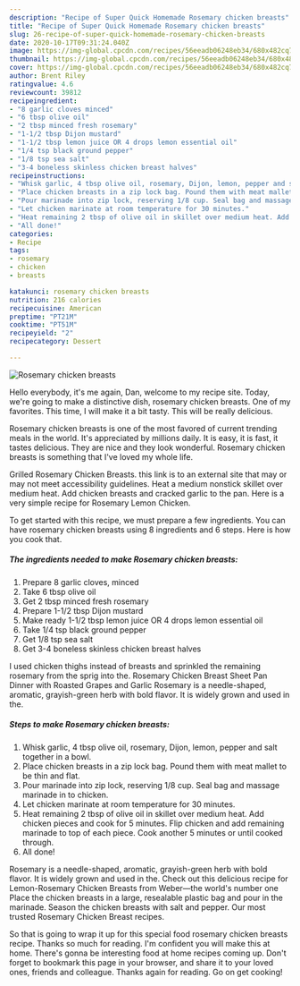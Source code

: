 ```yaml
---
description: "Recipe of Super Quick Homemade Rosemary chicken breasts"
title: "Recipe of Super Quick Homemade Rosemary chicken breasts"
slug: 26-recipe-of-super-quick-homemade-rosemary-chicken-breasts
date: 2020-10-17T09:31:24.040Z
image: https://img-global.cpcdn.com/recipes/56eeadb06248eb34/680x482cq70/rosemary-chicken-breasts-recipe-main-photo.jpg
thumbnail: https://img-global.cpcdn.com/recipes/56eeadb06248eb34/680x482cq70/rosemary-chicken-breasts-recipe-main-photo.jpg
cover: https://img-global.cpcdn.com/recipes/56eeadb06248eb34/680x482cq70/rosemary-chicken-breasts-recipe-main-photo.jpg
author: Brent Riley
ratingvalue: 4.6
reviewcount: 39812
recipeingredient:
- "8 garlic cloves minced"
- "6 tbsp olive oil"
- "2 tbsp minced fresh rosemary"
- "1-1/2 tbsp Dijon mustard"
- "1-1/2 tbsp lemon juice OR 4 drops lemon essential oil"
- "1/4 tsp black ground pepper"
- "1/8 tsp sea salt"
- "3-4 boneless skinless chicken breast halves"
recipeinstructions:
- "Whisk garlic, 4 tbsp olive oil, rosemary, Dijon, lemon, pepper and salt together in a bowl."
- "Place chicken breasts in a zip lock bag. Pound them with meat mallet to be thin and flat."
- "Pour marinade into zip lock, reserving 1/8 cup. Seal bag and massage marinade in to chicken."
- "Let chicken marinate at room temperature for 30 minutes."
- "Heat remaining 2 tbsp of olive oil in skillet over medium heat. Add chicken pieces and cook for 5 minutes. Flip chicken and add remaining marinade to top of each piece. Cook another 5 minutes or until cooked through."
- "All done!"
categories:
- Recipe
tags:
- rosemary
- chicken
- breasts

katakunci: rosemary chicken breasts 
nutrition: 216 calories
recipecuisine: American
preptime: "PT21M"
cooktime: "PT51M"
recipeyield: "2"
recipecategory: Dessert

---
```



![Rosemary chicken breasts](https://img-global.cpcdn.com/recipes/56eeadb06248eb34/680x482cq70/rosemary-chicken-breasts-recipe-main-photo.jpg)

Hello everybody, it's me again, Dan, welcome to my recipe site. Today, we're going to make a distinctive dish, rosemary chicken breasts. One of my favorites. This time, I will make it a bit tasty. This will be really delicious.

Rosemary chicken breasts is one of the most favored of current trending meals in the world. It's appreciated by millions daily. It is easy, it is fast, it tastes delicious. They are nice and they look wonderful. Rosemary chicken breasts is something that I've loved my whole life.

Grilled Rosemary Chicken Breasts. this link is to an external site that may or may not meet accessibility guidelines. Heat a medium nonstick skillet over medium heat. Add chicken breasts and cracked garlic to the pan. Here is a very simple recipe for Rosemary Lemon Chicken.


To get started with this recipe, we must prepare a few ingredients. You can have rosemary chicken breasts using 8 ingredients and 6 steps. Here is how you cook that.

<!--inarticleads1-->

##### The ingredients needed to make Rosemary chicken breasts:

1. Prepare 8 garlic cloves, minced
1. Take 6 tbsp olive oil
1. Get 2 tbsp minced fresh rosemary
1. Prepare 1-1/2 tbsp Dijon mustard
1. Make ready 1-1/2 tbsp lemon juice OR 4 drops lemon essential oil
1. Take 1/4 tsp black ground pepper
1. Get 1/8 tsp sea salt
1. Get 3-4 boneless skinless chicken breast halves


I used chicken thighs instead of breasts and sprinkled the remaining rosemary from the sprig into the. Rosemary Chicken Breast Sheet Pan Dinner with Roasted Grapes and Garlic Rosemary is a needle-shaped, aromatic, grayish-green herb with bold flavor. It is widely grown and used in the. 

<!--inarticleads2-->

##### Steps to make Rosemary chicken breasts:

1. Whisk garlic, 4 tbsp olive oil, rosemary, Dijon, lemon, pepper and salt together in a bowl.
1. Place chicken breasts in a zip lock bag. Pound them with meat mallet to be thin and flat.
1. Pour marinade into zip lock, reserving 1/8 cup. Seal bag and massage marinade in to chicken.
1. Let chicken marinate at room temperature for 30 minutes.
1. Heat remaining 2 tbsp of olive oil in skillet over medium heat. Add chicken pieces and cook for 5 minutes. Flip chicken and add remaining marinade to top of each piece. Cook another 5 minutes or until cooked through.
1. All done!


Rosemary is a needle-shaped, aromatic, grayish-green herb with bold flavor. It is widely grown and used in the. Check out this delicious recipe for Lemon-Rosemary Chicken Breasts from Weber—the world&#39;s number one Place the chicken breasts in a large, resealable plastic bag and pour in the marinade. Season the chicken breasts with salt and pepper. Our most trusted Rosemary Chicken Breast recipes. 

So that is going to wrap it up for this special food rosemary chicken breasts recipe. Thanks so much for reading. I'm confident you will make this at home. There's gonna be interesting food at home recipes coming up. Don't forget to bookmark this page in your browser, and share it to your loved ones, friends and colleague. Thanks again for reading. Go on get cooking!
